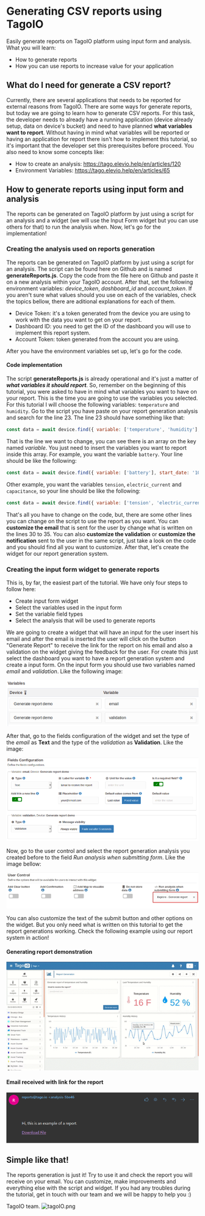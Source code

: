 # Generating CSV reports using TagoIO
Easily generate reports on TagoIO platform using input form and analysis. What you will learn:
- How to generate reports
- How you can use reports to increase value for your application

## What do I need for generate a CSV report?
Currently, there are several applications that needs to be reported for external reasons from TagoIO. There are some ways for generate reports, but today we are going to learn how to generate CSV reports. For this task, the developer needs to already have a running application (device already setup, data on device's bucket) and need to have planned **what variables want to report**. Without having in mind what variables will be reported or having an application for report there isn't how to implement this tutorial, so it's important that the developer set this prerequisites before proceed. You also need to know some concepts like:

- How to create an analysis: https://tago.elevio.help/en/articles/120
- Environment Variables: https://tago.elevio.help/en/articles/65

## How to generate reports using input form and analysis
The reports can be generated on TagoIO platform by just using a script for an analysis and a widget (we will use the Input Form widget but you can use others for that) to run the analysis when. Now, let's go for the implementation!

### Creating the analysis used on reports generation
The reports can be generated on TagoIO platform by just using a script for an analysis. The script can be found here on Github and is named **generateReports.js**. Copy the code from the file here on Github and paste it on a new analysis within your TagoIO account. After that, set the following environment variables: *device_token*, *dashboard_id* and *account_token*. If you aren't sure what values should you use on each of the variables, check the topics bellow, there are aditional explanations for each of them.

- Device Token: it's a token generated from the device you are using to work with the data you want to get on your report.
- Dashboard ID: you need to get the ID of the dashboard you will use to implement this report system.
- Account Token: token generated from the account you are using.

After you have the environment variables set up, let's go for the code.

#### Code implementation
The script **generateReports.js** is already operational and it's just a matter of ***what variables it should report***. So, remember on the beginning of this tutorial, you were asked to have in mind what variables you want to have on your report. This is the time you are going to use the variables you selected. For this tutorial I will choose the following variables: `temperature` and `humidity`. Go to the script you have paste on your report generation analysis and search for the line 23. The line 23 should have something like that:
```javascript
const data = await device.find({ variable: ['temperature', 'humidity'], start_date: '10 year', qty: 9999 });
```

That is the line we want to change, you can see there is an array on the key named *variable*. You just need to insert the variables you want to report inside this array. For example, you want the variable `battery`. Your line should be like the following:
```javascript
const data = await device.find({ variable: ['battery'], start_date: '10 year', qty: 9999 });
```

Other example, you want the variables `tension`, `electric_current` and `capacitance`, so your line should be like the following:
```javascript
const data = await device.find({ variable: ['tension', 'electric_current', 'capacitance'], start_date: '10 year', qty: 9999 });
```

That's all you have to change on the code, but, there are some other lines you can change on the script to use the report as you want. You can **customize the email** that is sent for the user by change what is written on the lines 30 to 35. You can also **customize the validation** or **customize the notification** sent to the user in the same script, just take a look on the code and you should find all you want to customize. After that, let's create the widget for our report generation system.

### Creating the input form widget to generate reports
This is, by far, the easiest part of the tutorial. We have only four steps to follow here:

- Create input form widget
- Select the variables used in the input form
- Set the variable field types
- Select the analysis that will be used to generate reports

We are going to create a widget that will have an input for the user insert his email and after the email is inserted the user will click on the button "Generate Report" to receive the link for the report on his email and also a validation on the widget giving the feedback for the user. For create this just select the dashboard you want to have a report generation system and create a input form. On the input form you should use two variables named *email* and *validation*. Like the following image:

![Widget variables](Media/widget_variables.png)

After that, go to the fields configuration of the widget and set the type of the *email* as **Text** and the type of the *validation* as **Validation**. Like the image:

![Fields Configuration](Media/field_configurations.png)

Now, go to the user control and select the report generation analysis you created before to the field *Run analysis when submitting form*. Like the image bellow:

![Run analysis when submitting form](Media/runAnalysis.jpg)

You can also customize the text of the submit button and other options on the widget. But you only need what is written on this tutorial to get the report generations working. Check the following example using our report system in action!

#### Generating report demonstration
![Generating report](Media/demonstration.gif)

#### Email received with link for the report
![Email Received with link for the report](Media/emailexample.png)


## Simple like that!
The reports generation is just it! Try to use it and check the report you will receive on your email. You can customize, make improvements and everything else with the script and widget. If you had any troubles during the tutorial, get in touch with our team and we will be happy to help you :)

TagoIO team. ![tagoIO.png](https://admin.tago.io/favicon-16x16.png?v=jw7PBgLGRl)
